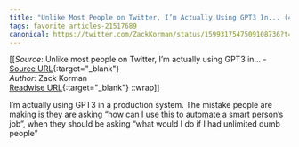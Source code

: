 ```yaml
---
title: "Unlike Most People on Twitter, I’m Actually Using GPT3 In... (427438883)"
tags: favorite articles-21517689
canonical: https://twitter.com/ZackKorman/status/1599317547509108736?t=V4IWAgdBQeobmz5BIdmgUg&s=31
---
```


[[_Source_: Unlike most people on Twitter, I’m actually using GPT3 in... - [Source URL](https://twitter.com/ZackKorman/status/1599317547509108736?t=V4IWAgdBQeobmz5BIdmgUg&s=31){:target="_blank"}<br>
_Author_: Zack Korman<br>
[Readwise URL](https://readwise.io/open/427438883){:target="_blank"}
::wrap]]

I’m actually using GPT3 in a production system. The mistake people are making is they are asking “how can I use this to automate a smart person’s job”, when they should be asking “what would I do if I had unlimited dumb people”
